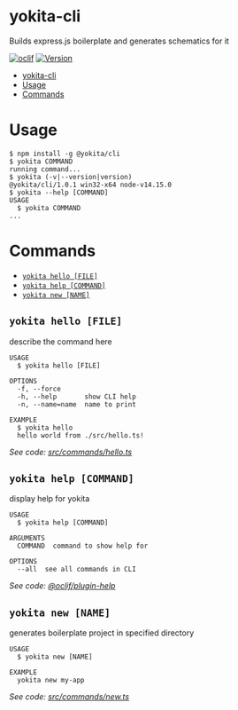 # yokita-cli

Builds express.js boilerplate and generates schematics for it

[![oclif](https://img.shields.io/badge/cli-oclif-brightgreen.svg)](https://oclif.io)
[![Version](https://img.shields.io/npm/v/yokita-cli.svg)](https://npmjs.org/package/yokita-cli)

<!-- toc -->

- [yokita-cli](#yokita-cli)
- [Usage](#usage)
- [Commands](#commands)
<!-- tocstop -->

# Usage

<!-- usage -->

```sh-session
$ npm install -g @yokita/cli
$ yokita COMMAND
running command...
$ yokita (-v|--version|version)
@yokita/cli/1.0.1 win32-x64 node-v14.15.0
$ yokita --help [COMMAND]
USAGE
  $ yokita COMMAND
...
```

<!-- usagestop -->

# Commands

<!-- commands -->

- [`yokita hello [FILE]`](#yokita-hello-file)
- [`yokita help [COMMAND]`](#yokita-help-command)
- [`yokita new [NAME]`](#yokita-new-name)

## `yokita hello [FILE]`

describe the command here

```
USAGE
  $ yokita hello [FILE]

OPTIONS
  -f, --force
  -h, --help       show CLI help
  -n, --name=name  name to print

EXAMPLE
  $ yokita hello
  hello world from ./src/hello.ts!
```

_See code: [src/commands/hello.ts](https://github.com/norberto-e-888/yokita-cli/blob/v1.0.1/src/commands/hello.ts)_

## `yokita help [COMMAND]`

display help for yokita

```
USAGE
  $ yokita help [COMMAND]

ARGUMENTS
  COMMAND  command to show help for

OPTIONS
  --all  see all commands in CLI
```

_See code: [@oclif/plugin-help](https://github.com/oclif/plugin-help/blob/v3.2.1/src/commands/help.ts)_

## `yokita new [NAME]`

generates boilerplate project in specified directory

```
USAGE
  $ yokita new [NAME]

EXAMPLE
  yokita new my-app
```

_See code: [src/commands/new.ts](https://github.com/norberto-e-888/yokita-cli/blob/v1.0.1/src/commands/new.ts)_

<!-- commandsstop -->
